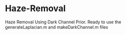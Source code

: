 # Haze-Removal
Haze Removal Using Dark Channel Prior.
Ready to use the generateLaplacian.m and makeDarkChannel.m files
